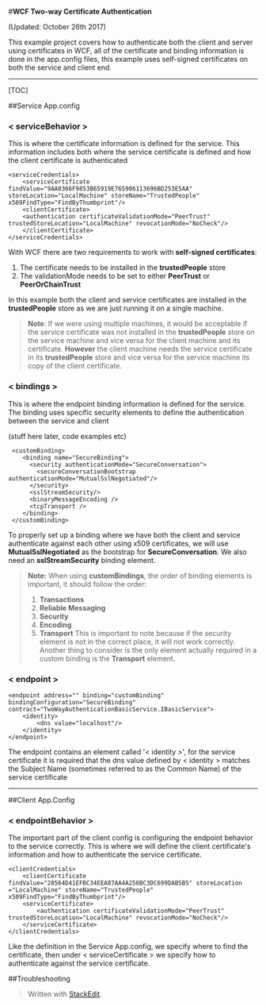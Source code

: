 ﻿#**WCF Two-way Certificate Authentication**

(Updated: October 26th 2017)

This example project covers how to authenticate both the client and server using certificates in WCF, all of the certificate and binding information is done in the app.config files, this example uses self-signed certificates on both the service and client end.

----------

[TOC]

##Service App.config


### < serviceBehavior >

This is where the certificate information is defined for the service. This information includes both where the service certificate is defined and how the client certificate is authenticated

    <serviceCredentials>
        <serviceCertificate findValue="9AA0366F9853B65919E765906113696BD253E5AA" storeLocation="LocalMachine" storeName="TrustedPeople" x509FindType="FindByThumbprint"/>
        <clientCertificate>
        <authentication certificateValidationMode="PeerTrust" trustedStoreLocation="LocalMachine" revocationMode="NoCheck"/>
        </clientCertificate>
    </serviceCredentials>

With WCF there are two requirements to work with **self-signed certificates**:

 1. The certificate needs to be installed in the **trustedPeople** store
 2. The validationMode needs to be set to either **PeerTrust** or **PeerOrChainTrust**
 
 In this example both the client and service certificates are installed in the **trustedPeople** store as we are just running it on a single machine.
 >**Note**: If we were using multiple machines, it would be acceptable if the service certificate was not installed in the **trustedPeople** store on the service machine and vice versa for the client machine and its certificate. 
 **However** the client machine needs the service certificate in its **trustedPeople** store and vice versa for the service machine its copy of the client certificate.
 

### < bindings >

This is where the endpoint binding information is defined for the service. The binding uses specific security elements to define the authentication between the service and client

(stuff here later, code examples etc)   

     <customBinding>
        <binding name="SecureBinding">
          <security authenticationMode="SecureConversation">
            <secureConversationBootstrap authenticationMode="MutualSslNegotiated"/>
          </security>
          <sslStreamSecurity/>
          <binaryMessageEncoding />
          <tcpTransport />
        </binding>
     </customBinding>

To properly set up a binding where we have both the client and service authenticate against each other using x509 certificates, we will use **MutualSslNegotiated** as the bootstrap for **SecureConversation**. We also need an **sslStreamSecurity** binding element.

> **Note:** When using **customBindings**, the order of binding elements is important, it should follow the order:
> 1. **Transactions**
> 2. **Reliable Messaging**
> 3. **Security**
> 4. **Encoding**
> 5. **Transport**
> This is important to note because if the security element is not in the correct place, it will not work correctly. Another thing to consider is the only element actually required in a custom binding is the **Transport** element.


### < endpoint >

    <endpoint address="" binding="customBinding" bindingConfiguration="SecureBinding" contract="TwoWayAuthenticationBasicService.IBasicService">
        <identity>
            <dns value="localhost"/>
        </identity>
    </endpoint>

The endpoint contains an element called '< identity >', for the service certificate it is required that the dns value defined by < identity > matches the Subject Name (sometimes referred to as the Common Name) of the service certificate

-----

##Client App.Config

### < endpointBehavior >

The important part of the client config is configuring the endpoint behavior to the service correctly. This is where we will define the client certificate's information and how to authenticate the service certificate.

    <clientCredentials>
        <clientCertificate findValue="28564D41EFBC34EEA87AA4A256BC3DC699DAB5B5" storeLocation ="LocalMachine" storeName="TrustedPeople" x509FindType="FindByThumbprint"/>
        <serviceCertificate>
            <authentication certificateValidationMode="PeerTrust" trustedStoreLocation="LocalMachine" revocationMode="NoCheck"/>
        </serviceCertificate>
    </clientCredentials>

Like the definition in the Service App.config, we specify where to find the certificate, then under < serviceCertificate >  we specify how to authenticate against the service certificate.


##Troubleshooting 



> Written with [StackEdit](https://stackedit.io/). 